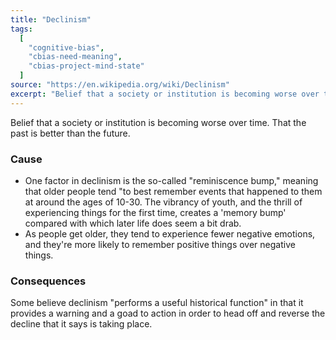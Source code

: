 ```yaml
---
title: "Declinism"
tags:
  [
    "cognitive-bias",
    "cbias-need-meaning",
    "cbias-project-mind-state"
  ]
source: "https://en.wikipedia.org/wiki/Declinism"
excerpt: "Belief that a society or institution is becoming worse over time."
---
```


Belief that a society or institution is becoming worse over time. That the past is better than the future.

### Cause

- One factor in declinism is the so-called "reminiscence bump," meaning that older people tend "to best remember events that happened to them at around the ages of 10-30. The vibrancy of youth, and the thrill of experiencing things for the first time, creates a 'memory bump' compared with which later life does seem a bit drab.
- As people get older, they tend to experience fewer negative emotions, and they're more likely to remember positive things over negative things.

### Consequences

Some believe declinism "performs a useful historical function" in that it provides a warning and a goad to action in order to head off and reverse the decline that it says is taking place.
